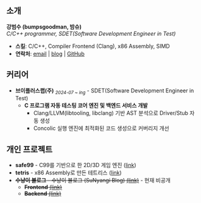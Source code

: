 ## 소개
**강범수 (bumpsgoodman, 밤슈)** <br>_C/C++ programmer, SDET(Software Development Engineer in Test)_
- **스킬**: C/C++, Compiler Frontend (Clang), x86 Assembly, SIMD
- **연락처**: [email](mailto:bumpsgoodman@gmail.com) | [blog](https://blog.naver.com/bumpsgoodman) | [GitHub](https://github.com/bumpsgoodman)

## 커리어
- **브이플러스랩(주)** <sub>*2024-07 ~ ing*</sub> - SDET(Software Development Engineer in Test)
  - **C 프로그램 자동 테스팅 코어 엔진 및 백엔드 서비스 개발**
    - Clang/LLVM(libtooling, libclang) 기반 AST 분석으로 Driver/Stub 자동 생성
    - Concolic 실행 엔진에 최적화된 코드 생성으로 커버리지 개선
  
## 개인 프로젝트
- **safe99** - C99를 기반으로 한 2D/3D 게임 엔진 ([link](https://github.com/bumpsgoodman/safe99))
- **tetris** - x86 Assembly로 만든 테트리스 ([link](https://github.com/bumpsgoodman/Tetris_x86_asm))
- ~~**수냥이 블로그** - 수냥이 블로그 (SuNyangi Blog) [(link)](https://sunyangi.com)~~ - 현재 비공개
  - ~~**Frontend** [(link)](https://github.com/bumpsgoodman/SuNyangi_frontend)~~
  - ~~**Backend** [(link)](https://github.com/bumpsgoodman/SuNyangi_backend)~~
